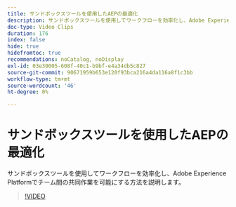 ```yaml
---
title: サンドボックスツールを使用したAEPの最適化
description: サンドボックスツールを使用してワークフローを効率化し、Adobe Experience Platformでチーム間の共同作業を可能にする方法を説明します。
doc-type: Video Clips
duration: 176
index: false
hide: true
hidefromtoc: true
recommendations: noCatalog, noDisplay
exl-id: 03e30005-608f-40c1-b9bf-e4a34db5c827
source-git-commit: 90671959b653e120f93bca216a4da116a8f1c3bb
workflow-type: tm+mt
source-wordcount: '46'
ht-degree: 0%

---
```


# サンドボックスツールを使用したAEPの最適化

サンドボックスツールを使用してワークフローを効率化し、Adobe Experience Platformでチーム間の共同作業を可能にする方法を説明します。

<!-- 62_S601_3442532_175_optimizing-aep-with-sandbox-tooling -->
>[!VIDEO](https://video.tv.adobe.com/v/3460553/?learn=on&enablevpops=true&captions=jpn)
